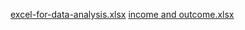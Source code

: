 [excel-for-data-analysis.xlsx](https://github.com/user-attachments/files/18308833/excel-for-data-analysis.xlsx)
[income and outcome.xlsx](https://github.com/user-attachments/files/18308841/income.and.outcome.xlsx)
